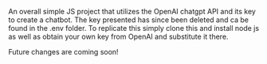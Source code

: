 An overall simple JS project that utilizes the OpenAI chatgpt API and its key to create a chatbot. The key presented has since been deleted and ca be found in the .env folder.
To replicate this simply clone this and install node js as well as obtain your own key from OpenAI and substitute it there.

Future changes are coming soon!
